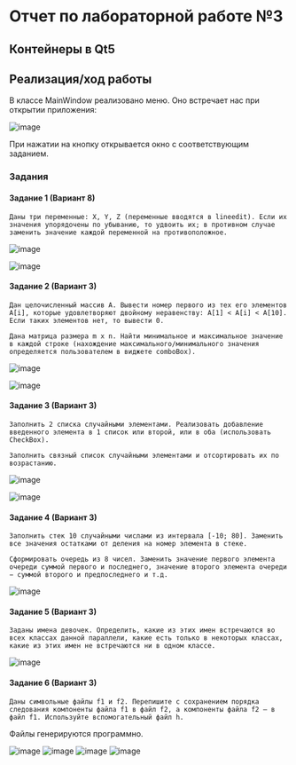 # Отчет по лабораторной работе №3

## Контейнеры в Qt5

## Реализация/ход работы

В классе MainWindow реализовано меню. Оно встречает нас при открытии приложения:

![image](./images/image1.png)

При нажатии на кнопку открывается окно с соответствующим заданием.

### Задания

#### Задание 1 (Вариант 8)

    Даны три переменные: X, Y, Z (переменные вводятся в lineedit). Если их значения упорядочены по убыванию, то удвоить их; в противном случае заменить значение каждой переменной на противоположное.

![image](./images/image2.png)

![image](./images/image3.png)

#### Задание 2 (Вариант 3)

    Дан целочисленный массив A. Вывести номер первого из тех его элементов A[i], которые удовлетворяют двойному неравенству: A[1] < A[i] < A[10]. Если таких элементов нет, то вывести 0.

    Дана матрица размера m x n. Найти минимальное и максимальное значение в каждой строке (нахождение максимального/минимального значения определяется пользователем в виджете comboBox).

![image](./images/image4.png)

![image](./images/image5.png)

#### Задание 3 (Вариант 3)

    Заполнить 2 списка случайными элементами. Реализовать добавление введенного элемента в 1 список или второй, или в оба (использовать CheckBox).

    Заполнить связный список случайными элементами и отсортировать их по возрастанию.

![image](./images/image6.png)

![image](./images/image7.png)

#### Задание 4 (Вариант 3)

    Заполнить стек 10 случайными числами из интервала [-10; 80]. Заменить все значения остатками от деления на номер элемента в стеке.

    Сформировать очередь из 8 чисел. Заменить значение первого элемента очереди суммой первого и последнего, значение второго элемента очереди − суммой второго и предпоследнего и т.д.

![image](./images/image8.png)

#### Задание 5 (Вариант 3)

    Заданы имена девочек. Определить, какие из этих имен встречаются во всех классах данной параллели, какие есть только в некоторых классах, какие из этих имен не встречаются ни в одном классе.

![image](./images/image9.png)

#### Задание 6 (Вариант 3)

    Даны символьные файлы f1 и f2. Перепишите с сохранением порядка следования компоненты файла f1 в файл f2, а компоненты файла f2 – в файл f1. Используйте вспомогательный файл h.

Файлы генерируются программно.

![image](./images/image10.png)
![image](./images/image11.png)
![image](./images/image12.png)
![image](./images/image13.png)
